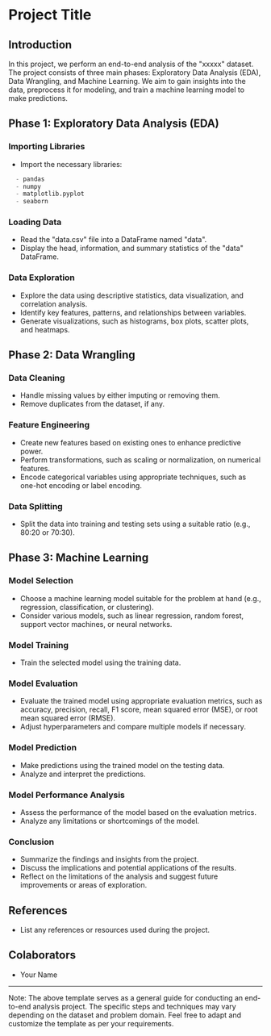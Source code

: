 # Project Title

## Introduction

In this project, we perform an end-to-end analysis of the "xxxxx" dataset. The project consists of three main phases: Exploratory Data Analysis (EDA), Data Wrangling, and Machine Learning. We aim to gain insights into the data, preprocess it for modeling, and train a machine learning model to make predictions.

## Phase 1: Exploratory Data Analysis (EDA)

### Importing Libraries

- Import the necessary libraries:
```python
  - pandas
  - numpy
  - matplotlib.pyplot
  - seaborn
```
### Loading Data

- Read the "data.csv" file into a DataFrame named "data".
- Display the head, information, and summary statistics of the "data" DataFrame.

### Data Exploration

- Explore the data using descriptive statistics, data visualization, and correlation analysis.
- Identify key features, patterns, and relationships between variables.
- Generate visualizations, such as histograms, box plots, scatter plots, and heatmaps.

## Phase 2: Data Wrangling

### Data Cleaning

- Handle missing values by either imputing or removing them.
- Remove duplicates from the dataset, if any.

### Feature Engineering

- Create new features based on existing ones to enhance predictive power.
- Perform transformations, such as scaling or normalization, on numerical features.
- Encode categorical variables using appropriate techniques, such as one-hot encoding or label encoding.

### Data Splitting

- Split the data into training and testing sets using a suitable ratio (e.g., 80:20 or 70:30).

## Phase 3: Machine Learning

### Model Selection

- Choose a machine learning model suitable for the problem at hand (e.g., regression, classification, or clustering).
- Consider various models, such as linear regression, random forest, support vector machines, or neural networks.

### Model Training

- Train the selected model using the training data.

### Model Evaluation

- Evaluate the trained model using appropriate evaluation metrics, such as accuracy, precision, recall, F1 score, mean squared error (MSE), or root mean squared error (RMSE).
- Adjust hyperparameters and compare multiple models if necessary.

### Model Prediction

- Make predictions using the trained model on the testing data.
- Analyze and interpret the predictions.

### Model Performance Analysis

- Assess the performance of the model based on the evaluation metrics.
- Analyze any limitations or shortcomings of the model.

### Conclusion

- Summarize the findings and insights from the project.
- Discuss the implications and potential applications of the results.
- Reflect on the limitations of the analysis and suggest future improvements or areas of exploration.

## References

- List any references or resources used during the project.

## Colaborators
- Your Name

---

Note: The above template serves as a general guide for conducting an end-to-end analysis project. The specific steps and techniques may vary depending on the dataset and problem domain. Feel free to adapt and customize the template as per your requirements.

